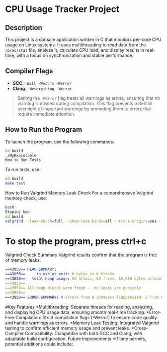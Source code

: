 # **CPU Usage Tracker Project**

## Description
This project is a console application written in C that monitors per-core CPU usage on Linux systems. It uses multithreading to read data from the `/proc/stat` file, analyze it, calculate CPU load, and display results in real-time, with a focus on synchronization and stable performance.

## Compiler Flags
- **GCC**: `-Wall -Wextra -Werror`
- **Clang**: `-Weverything -Werror`

> Setting the `-Werror` flag treats all warnings as errors, ensuring that no warning is missed during compilation. This flag prevents potential oversight of important warnings by promoting them to errors that require immediate attention.

## How to Run the Program
To launch the program, use the following commands:
```bash
cd build
./MyExecutable
How to Run Tests
```

To run tests, use:

```bash
cd build
make test
```

How to Run Valgrind Memory Leak Check
For a comprehensive Valgrind memory check, use:
```bash
bash
Skopiuj kod
cd build
valgrind --leak-check=full --show-leak-kinds=all --track-origins=yes --verbose --log-file=../valgrind-out.txt ./MyExecutable
```
# To stop the program, press ctrl+c
Valgrind Check Summary
Valgrind results confirm that the program is free of memory leaks:

```yaml
==43850== HEAP SUMMARY:
==43850==     in use at exit: 0 bytes in 0 blocks
==43850==   total heap usage: 59 allocs, 59 frees, 18,950 bytes allocated
==43850== 
==43850== All heap blocks were freed -- no leaks are possible
==43850== 
==43850== ERROR SUMMARY: 0 errors from 0 contexts (suppressed: 0 from 0)
```
#Key Features
*Multithreading: Separate threads for reading, analyzing, and displaying CPU usage data, ensuring smooth real-time tracking.
*Error-Free Compilation: Strict compilation flags (-Werror) to ensure code quality and handle warnings as errors.
*Memory Leak Testing: Integrated Valgrind testing to confirm efficient memory usage and prevent leaks.
*Cross-Compiler Compatibility: Compatible with both GCC and Clang, with adaptable build configuration.
Future Improvements
*If time permits, potential additions could include:

